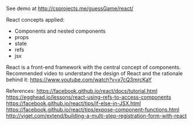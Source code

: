 See demo at http://csprojects.me/guessGame/react/

React concepts applied:
- Components and nested components
- props
- state
- refs
- jsx

React is a front-end framework with the central concept of components.
Recommended video to understand the design of React and the rationale behind it:
https://www.youtube.com/watch?v=x7cQ3mrcKaY

References:
https://facebook.github.io/react/docs/tutorial.html
https://egghead.io/lessons/react-using-refs-to-access-components
https://facebook.github.io/react/tips/if-else-in-JSX.html
https://facebook.github.io/react/tips/expose-component-functions.html
http://viget.com/extend/building-a-multi-step-registration-form-with-react